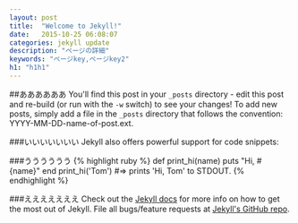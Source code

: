 ```yaml
---
layout: post
title:  "Welcome to Jekyll!"
date:   2015-10-25 06:08:07
categories: jekyll update
description: "ページの詳細"
keywords: "ページkey,ページkey2"
h1: "h1h1"
---
```

##ああああああ
You'll find this post in your `_posts` directory - edit this post and re-build (or run with the `-w` switch) to see your changes!
To add new posts, simply add a file in the `_posts` directory that follows the convention: YYYY-MM-DD-name-of-post.ext.

###いいいいいいい
Jekyll also offers powerful support for code snippets:

###うううううう
{% highlight ruby %}
def print_hi(name)
  puts "Hi, #{name}"
end
print_hi('Tom')
#=> prints 'Hi, Tom' to STDOUT.
{% endhighlight %}

###えええええええ
Check out the [Jekyll docs][jekyll] for more info on how to get the most out of Jekyll. File all bugs/feature requests at [Jekyll's GitHub repo][jekyll-gh].

[jekyll-gh]: https://github.com/jekyll/jekyll
[jekyll]:    http://jekyllrb.com
